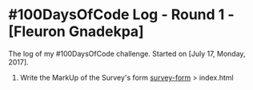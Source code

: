 # #100DaysOfCode Log - Round 1 - [Fleuron Gnadekpa]

The log of my #100DaysOfCode challenge. Started on [July 17, Monday, 2017].

1. Write the MarkUp of the Survey's form [survey-form](https://github.com/fleuronvilik/survey-form) > index.html
